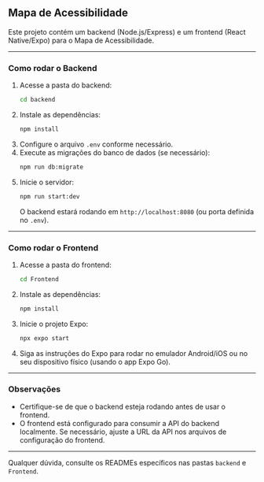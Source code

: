 ## Mapa de Acessibilidade

Este projeto contém um backend (Node.js/Express) e um frontend (React Native/Expo) para o Mapa de Acessibilidade.

---

### Como rodar o Backend

1. Acesse a pasta do backend:
	```sh
	cd backend
	```
2. Instale as dependências:
	```sh
	npm install
	```
3. Configure o arquivo `.env` conforme necessário.
4. Execute as migrações do banco de dados (se necessário):
	```sh
	npm run db:migrate
	```
5. Inicie o servidor:
	```sh
	npm run start:dev
	```
	O backend estará rodando em `http://localhost:8080` (ou porta definida no `.env`).

---

### Como rodar o Frontend

1. Acesse a pasta do frontend:
	```sh
	cd Frontend
	```
2. Instale as dependências:
	```sh
	npm install
	```
3. Inicie o projeto Expo:
	```sh
	npx expo start
	```
4. Siga as instruções do Expo para rodar no emulador Android/iOS ou no seu dispositivo físico (usando o app Expo Go).

---

### Observações
- Certifique-se de que o backend esteja rodando antes de usar o frontend.
- O frontend está configurado para consumir a API do backend localmente. Se necessário, ajuste a URL da API nos arquivos de configuração do frontend.

---

Qualquer dúvida, consulte os READMEs específicos nas pastas `backend` e `Frontend`.

